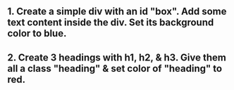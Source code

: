 ## 1. Create a simple div with an id "box". Add some text content inside the div. Set its background color to blue.

## 2. Create 3 headings with h1, h2, & h3. Give them all a class "heading" & set color of "heading" to red.